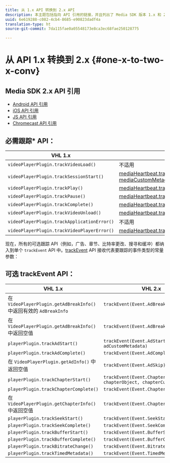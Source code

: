 ```yaml
---
title: 从 1.x API 转换到 2.x API
description: 本主题包括指向 API 引用的链接，并且列出了 Media SDK 版本 1.x 和 2.x 的必需和可选跟踪 API。
uuid: 6e619288-c082-4cb4-8685-e90823dadf4a
translation-type: ht
source-git-commit: 7da115fae0a05548173e8ca3ec68fae250128775

---
```



# 从 API 1.x 转换到 2.x {#one-x-to-two-x-conv}

## Media SDK 2.x API 引用

* [Android API 引用](https://adobe-marketing-cloud.github.io/media-sdks/reference/android/index.html)
* [iOS API 引用](https://adobe-marketing-cloud.github.io/media-sdks/reference/ios/index.html)
* [JS API 引用](https://adobe-marketing-cloud.github.io/media-sdks/reference/javascript/index.html)
* [Chromecast API 引用](https://adobe-marketing-cloud.github.io/media-sdks/reference/chromecast/index.html)

## 必需跟踪* API：

|  VHL 1.x  | VHL 2.x |
|---|---|
| `videoPlayerPlugin.trackVideoLoad()` | 不适用 |
| `videoPlayerPlugin.trackSessionStart()` | [mediaHeartbeat.trackSessionStart(mediaObject, mediaCustomMetadata)](https://adobe-marketing-cloud.github.io/media-sdks/reference/javascript/MediaHeartbeat.html#trackSessionStart) |
| `videoPlayerPlugin.trackPlay()` | [mediaHeartbeat.trackPlay()](https://adobe-marketing-cloud.github.io/media-sdks/reference/javascript/MediaHeartbeat.html#trackPlay) |
| `videoPlayerPlugin.trackPause()` | [mediaHeartbeat.trackPause()](https://adobe-marketing-cloud.github.io/media-sdks/reference/javascript/MediaHeartbeat.html#trackPause) |
| `videoPlayerPlugin.trackComplete()` | [mediaHeartbeat.trackComplete()](https://adobe-marketing-cloud.github.io/media-sdks/reference/javascript/MediaHeartbeat.html#trackComplete) |
| `videoPlayerPlugin.trackVideoUnload()` | [mediaHeartbeat.trackSessionEnd()](https://adobe-marketing-cloud.github.io/media-sdks/reference/javascript/MediaHeartbeat.html#trackSessionEnd) |
| `videoPlayerPlugin.trackApplicationError()` | 不适用 |
| `videoPlayerPlugin.trackVideoPlayerError()` | [mediaHeartbeat.trackError()](https://adobe-marketing-cloud.github.io/media-sdks/reference/javascript/MediaHeartbeat.html#trackError) |

现在，所有的可选跟踪 API（例如，广告、章节、比特率更改、搜寻和缓冲）都纳入到单个 `trackEvent` API 中。[trackEvent](https://adobe-marketing-cloud.github.io/media-sdks/reference/javascript/MediaHeartbeat.html#trackEvent) API 接收代表要跟踪的事件类型的常量参数：

## 可选 trackEvent API：

| VHL 1.x | VHL 2.x |
|---|---|
| 在 `VideoPlayerPlugin.getAdBreakInfo()` 中返回有效的 `AdBreakInfo` | `trackEvent(Event.AdBreakStart)` |
| 在 `VideoPlayerPlugin.getAdBreakInfo()` 中返回空值 | `trackEvent(Event.AdBreakComplete)` |
| `playerPlugin.trackAdStart()` | `trackEvent(Event.AdStart, adObject, adCustomMetadata)` |
| `playerPlugin.trackAdComplete()` | `trackEvent(Event.AdComplete)` |
| 在 `VideoPlayerPlugin.getAdInfo()` 中返回空值 | `trackEvent(Event.AdSkip)` |
| `playerPlugin.trackChapterStart()` | `trackEvent(Event.ChapterStart, chapterObject, chapterCustomMetadata)` |
| `playerPlugin.trackChapterComplete()` | `trackEvent(Event.ChapterComplete)` |
| 在 `VideoPlayerPlugin.getChapterInfo()` 中返回空值 | `trackEvent(Event.ChapterSkip)` |
| `playerPlugin.trackSeekStart()` | `trackEvent(Event.SeekStart)` |
| `playerPlugin.trackSeekComplete()` | `trackEvent(Event.SeekComplete)` |
| `playerPlugin.trackBufferStart()` | `trackEvent(Event.BufferStart)` |
| `playerPlugin.trackBufferComplete()` | `trackEvent(Event.BufferComplete)` |
| `playerPlugin.trackBitrateChange()` | `trackEvent(Event.BitrateChange)` |
| `playerPlugin.trackTimedMetadata()` | `trackEvent(Event.TimedMetadataUpdate)` |

